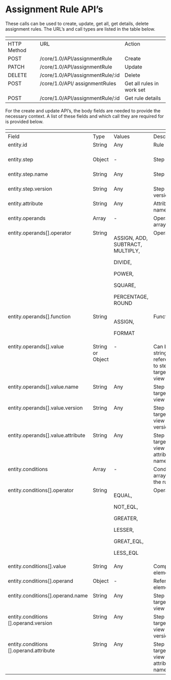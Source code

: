 # Assignment Rule API’s

These calls can be used to create, update, get all, get details, delete assignment rules.  The URL’s and call types are listed in the table below.

&#x20;

<table data-header-hidden><thead><tr><th valign="top"></th><th valign="top"></th><th valign="top"></th></tr></thead><tbody><tr><td valign="top">HTTP Method</td><td valign="top">URL</td><td valign="top">Action</td></tr><tr><td valign="top">POST</td><td valign="top">/core/1.0/API/assignmentRule</td><td valign="top">Create</td></tr><tr><td valign="top">PATCH</td><td valign="top">/core/1.0/API/assignmentRule</td><td valign="top">Update</td></tr><tr><td valign="top">DELETE</td><td valign="top">/core/1.0/API/assignmentRule/:id</td><td valign="top">Delete</td></tr><tr><td valign="top">POST</td><td valign="top">/core/1.0/API/ assignmentRules</td><td valign="top">Get all rules in work set</td></tr><tr><td valign="top">POST</td><td valign="top">/core/1.0/API/assignmentRule/:id</td><td valign="top">Get rule details</td></tr></tbody></table>

&#x20;

For the create and update API’s, the body fields are needed to provide the necessary context.  A list of these fields and which call they are required for is provided below.

&#x20;

<table data-header-hidden><thead><tr><th valign="top"></th><th valign="top"></th><th valign="top"></th><th valign="top"></th><th valign="top"></th></tr></thead><tbody><tr><td valign="top">Field</td><td valign="top">Type</td><td valign="top">Values</td><td valign="top">Description</td><td valign="top">Mandatory</td></tr><tr><td valign="top">entity.id</td><td valign="top">String</td><td valign="top">Any</td><td valign="top">Rule Id</td><td valign="top">Yes [update]</td></tr><tr><td valign="top">entity.step</td><td valign="top">Object</td><td valign="top">-</td><td valign="top">Step target</td><td valign="top">Yes [create]</td></tr><tr><td valign="top">entity.step.name</td><td valign="top">String</td><td valign="top">Any</td><td valign="top">Step name</td><td valign="top">Yes [create]</td></tr><tr><td valign="top">entity.step.version</td><td valign="top">String</td><td valign="top">Any</td><td valign="top">Step version</td><td valign="top">Yes [create]</td></tr><tr><td valign="top">entity.attribute</td><td valign="top">String</td><td valign="top">Any</td><td valign="top">Attribute name</td><td valign="top">Yes [create]</td></tr><tr><td valign="top">entity.operands</td><td valign="top">Array</td><td valign="top">-</td><td valign="top">Operands array</td><td valign="top">Yes [create]</td></tr><tr><td valign="top">entity.operands[].operator</td><td valign="top">String</td><td valign="top"><p>ASSIGN, ADD, SUBTRACT, MULTIPLY,</p><p>DIVIDE,</p><p>POWER,</p><p>SQUARE,</p><p>PERCENTAGE, ROUND</p></td><td valign="top">Operator</td><td valign="top">No [ASSIGN by default]</td></tr><tr><td valign="top">entity.operands[].function</td><td valign="top">String</td><td valign="top"><p>ASSIGN,</p><p>FORMAT</p></td><td valign="top">Function</td><td valign="top">No [ASSIGN by default]</td></tr><tr><td valign="top">entity.operands[].value</td><td valign="top">String or Object</td><td valign="top">-</td><td valign="top">Can be string or reference to step target/data view</td><td valign="top">Yes</td></tr><tr><td valign="top">entity.operands[].value.name</td><td valign="top">String</td><td valign="top">Any</td><td valign="top">Step target/data view name</td><td valign="top">Yes</td></tr><tr><td valign="top">entity.operands[].value.version</td><td valign="top">String</td><td valign="top">Any</td><td valign="top">Step target/data view version</td><td valign="top">Yes</td></tr><tr><td valign="top">entity.operands[].value.attribute</td><td valign="top">String</td><td valign="top">Any</td><td valign="top">Step target/data view attribute name</td><td valign="top">Yes</td></tr><tr><td valign="top">entity.conditions</td><td valign="top">Array</td><td valign="top">-</td><td valign="top">Conditions array for the rule</td><td valign="top">No</td></tr><tr><td valign="top">entity.conditions[].operator</td><td valign="top">String</td><td valign="top"><p>EQUAL,</p><p>NOT_EQL,</p><p>GREATER,</p><p>LESSER,</p><p>GREAT_EQL,</p><p>LESS_EQL</p></td><td valign="top">Operator</td><td valign="top">No [EQUAL by default]</td></tr><tr><td valign="top">entity.conditions[].value</td><td valign="top">String</td><td valign="top">Any</td><td valign="top">Comparison element</td><td valign="top">Yes</td></tr><tr><td valign="top">entity.conditions[].operand</td><td valign="top">Object</td><td valign="top">-</td><td valign="top">Reference element</td><td valign="top">Yes</td></tr><tr><td valign="top">entity.conditions[].operand.name</td><td valign="top">String</td><td valign="top">Any</td><td valign="top">Step target/data view name</td><td valign="top">Yes</td></tr><tr><td valign="top">entity.conditions [].operand.version</td><td valign="top">String</td><td valign="top">Any</td><td valign="top">Step target/data view version</td><td valign="top">Yes</td></tr><tr><td valign="top">entity.conditions [].operand.attribute</td><td valign="top">String</td><td valign="top">Any</td><td valign="top">Step target/data view attribute name</td><td valign="top">Yes</td></tr></tbody></table>

&#x20;
